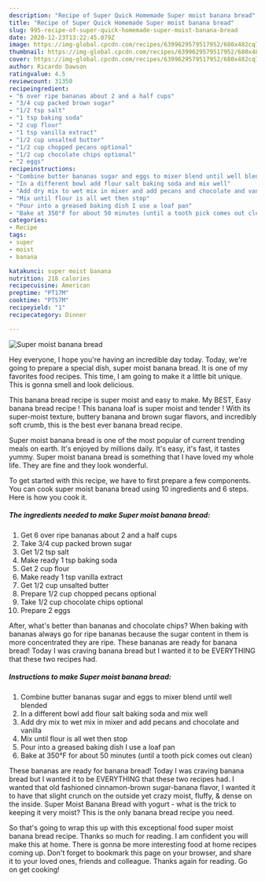 ```yaml
---
description: "Recipe of Super Quick Homemade Super moist banana bread"
title: "Recipe of Super Quick Homemade Super moist banana bread"
slug: 995-recipe-of-super-quick-homemade-super-moist-banana-bread
date: 2020-12-23T13:22:45.079Z
image: https://img-global.cpcdn.com/recipes/6399629579517952/680x482cq70/super-moist-banana-bread-recipe-main-photo.jpg
thumbnail: https://img-global.cpcdn.com/recipes/6399629579517952/680x482cq70/super-moist-banana-bread-recipe-main-photo.jpg
cover: https://img-global.cpcdn.com/recipes/6399629579517952/680x482cq70/super-moist-banana-bread-recipe-main-photo.jpg
author: Ricardo Dawson
ratingvalue: 4.5
reviewcount: 31350
recipeingredient:
- "6 over ripe bananas about 2 and a half cups"
- "3/4 cup packed brown sugar"
- "1/2 tsp salt"
- "1 tsp baking soda"
- "2 cup flour"
- "1 tsp vanilla extract"
- "1/2 cup unsalted butter"
- "1/2 cup chopped pecans optional"
- "1/2 cup chocolate chips optional"
- "2 eggs"
recipeinstructions:
- "Combine butter bananas sugar and eggs to mixer blend until well blended"
- "In a different bowl add flour salt baking soda and mix well"
- "Add dry mix to wet mix in mixer and add pecans and chocolate and vanilla"
- "Mix until flour is all wet then stop"
- "Pour into a greased baking dish I use a loaf pan"
- "Bake at 350°F for about 50 minutes (until a tooth pick comes out clean)"
categories:
- Recipe
tags:
- super
- moist
- banana

katakunci: super moist banana 
nutrition: 218 calories
recipecuisine: American
preptime: "PT17M"
cooktime: "PT57M"
recipeyield: "1"
recipecategory: Dinner

---
```



![Super moist banana bread](https://img-global.cpcdn.com/recipes/6399629579517952/680x482cq70/super-moist-banana-bread-recipe-main-photo.jpg)

Hey everyone, I hope you're having an incredible day today. Today, we're going to prepare a special dish, super moist banana bread. It is one of my favorites food recipes. This time, I am going to make it a little bit unique. This is gonna smell and look delicious.

This banana bread recipe is super moist and easy to make. My BEST, Easy banana bread recipe ! This banana loaf is super moist and tender ! With its super-moist texture, buttery banana and brown sugar flavors, and incredibly soft crumb, this is the best ever banana bread recipe.

Super moist banana bread is one of the most popular of current trending meals on earth. It's enjoyed by millions daily. It's easy, it's fast, it tastes yummy. Super moist banana bread is something that I have loved my whole life. They are fine and they look wonderful.


To get started with this recipe, we have to first prepare a few components. You can cook super moist banana bread using 10 ingredients and 6 steps. Here is how you cook it.

<!--inarticleads1-->

##### The ingredients needed to make Super moist banana bread:

1. Get 6 over ripe bananas about 2 and a half cups
1. Take 3/4 cup packed brown sugar
1. Get 1/2 tsp salt
1. Make ready 1 tsp baking soda
1. Get 2 cup flour
1. Make ready 1 tsp vanilla extract
1. Get 1/2 cup unsalted butter
1. Prepare 1/2 cup chopped pecans optional
1. Take 1/2 cup chocolate chips optional
1. Prepare 2 eggs


After, what&#39;s better than bananas and chocolate chips? When baking with bananas always go for ripe bananas because the sugar content in them is more concentrated they are ripe. These bananas are ready for banana bread! Today I was craving banana bread but I wanted it to be EVERYTHING that these two recipes had. 

<!--inarticleads2-->

##### Instructions to make Super moist banana bread:

1. Combine butter bananas sugar and eggs to mixer blend until well blended
1. In a different bowl add flour salt baking soda and mix well
1. Add dry mix to wet mix in mixer and add pecans and chocolate and vanilla
1. Mix until flour is all wet then stop
1. Pour into a greased baking dish I use a loaf pan
1. Bake at 350°F for about 50 minutes (until a tooth pick comes out clean)


These bananas are ready for banana bread! Today I was craving banana bread but I wanted it to be EVERYTHING that these two recipes had. I wanted that old fashioned cinnamon-brown sugar-banana flavor, I wanted it to have that slight crunch on the outside yet crazy moist, fluffy, &amp; dense on the inside. Super Moist Banana Bread with yogurt - what is the trick to keeping it very moist? This is the only banana bread recipe you need. 

So that's going to wrap this up with this exceptional food super moist banana bread recipe. Thanks so much for reading. I am confident you will make this at home. There is gonna be more interesting food at home recipes coming up. Don't forget to bookmark this page on your browser, and share it to your loved ones, friends and colleague. Thanks again for reading. Go on get cooking!
